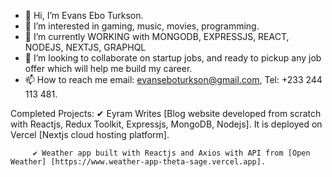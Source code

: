 - 👋 Hi, I’m Evans Ebo Turkson.
- 👀 I’m interested in gaming, music, movies, programming.
- 🌱 I’m currently WORKING with MONGODB, EXPRESSJS, REACT, NODEJS, NEXTJS, GRAPHQL 
- 💞️ I’m looking to collaborate on startup jobs, and ready to pickup any job offer which will help me build my career.
- 📫 How to reach me email: evanseboturkson@gmail.com, Tel: +233 244 113 481.
 
Completed Projects: 
         ✔ Eyram Writes 
            [Blog website developed from scratch with Reactjs, Redux Toolkit, Expressjs, MongoDB, Nodejs]. 
            It is deployed on Vercel [Nextjs cloud hosting platform].
          
         ✔ Weather app built with Reactjs and Axios with API from [Open Weather] [https://www.weather-app-theta-sage.vercel.app].


<!---
GTurk-Group/GTurk-Group is a ✨ special ✨ repository because its `README.md` (this file) appears on your GitHub profile.
You can click the Preview link to take a look at your changes.
--->
